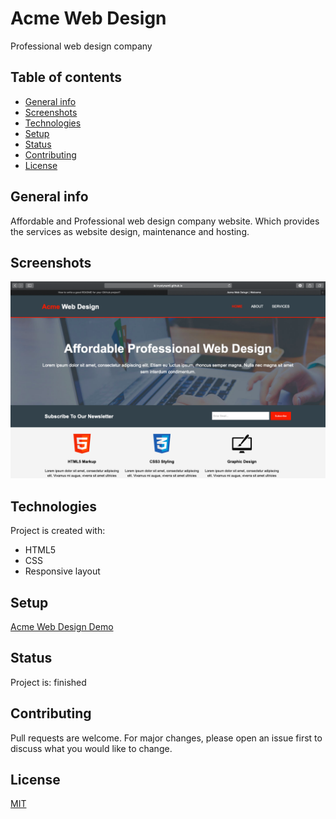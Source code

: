# Acme Web Design

Professional web design company

## Table of contents

* [General info](#general-info)
* [Screenshots](#screenshots)
* [Technologies](#technologies)
* [Setup](#setup)
* [Status](#status)
* [Contributing](#contributing)
* [License](#license)

## General info

Affordable and Professional web design company website.
Which provides the services as website design,  maintenance  and hosting.

## Screenshots

![Example screenshot](./img/Screenshot.png)

## Technologies

Project is created with:

* HTML5
* CSS
* Responsive layout

## Setup

[Acme Web Design Demo](https://krystynamil.github.io/acme-web-design/index.html)

## Status

Project is: finished

## Contributing

Pull requests are welcome. For major changes, please open an issue first to discuss what you would like to change.

## License

[MIT](https://github.com/KrystynaMil/acme-web-design/blob/master/LICENSE)

